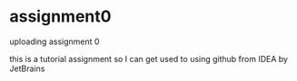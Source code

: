 # assignment0
uploading assignment 0


this is a tutorial assignment so I can get used to using github from IDEA by JetBrains
